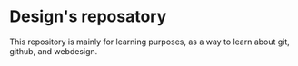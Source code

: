 # Design's reposatory
This repository is mainly for learning purposes, as a way to learn about git, github, and webdesign. 
